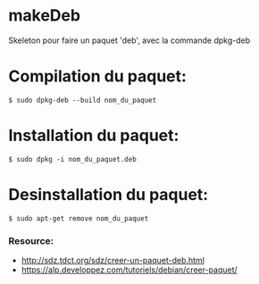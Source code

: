 # makeDeb

Skeleton pour faire un paquet 'deb', avec la commande dpkg-deb

# Compilation du paquet:
```$ sudo dpkg-deb --build nom_du_paquet```

# Installation du paquet:
```$ sudo dpkg -i nom_du_paquet.deb```

# Desinstallation du paquet:
```$ sudo apt-get remove nom_du_paquet```



### Resource: 
- http://sdz.tdct.org/sdz/creer-un-paquet-deb.html
- https://alp.developpez.com/tutoriels/debian/creer-paquet/
